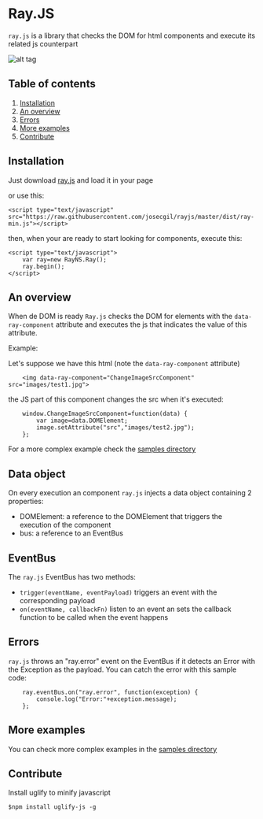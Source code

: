 # Ray.JS

`ray.js` is a library that checks the DOM for html components and execute its related js counterpart

![alt tag](https://raw.githubusercontent.com/josecgil/rayjs/master/logo/rayjs.jpg)

## Table of contents

1. [Installation](#installation)
2. [An overview](#an-overview)
3. [Errors](#errors)
4. [More examples](#more-examples)
5. [Contribute](#Contribute)

## Installation

Just download [ray.js](https://raw.githubusercontent.com/josecgil/rayjs/master/dist/ray.js) and load it in your page

or use this:

```<script type="text/javascript" src="https://raw.githubusercontent.com/josecgil/rayjs/master/dist/ray-min.js"></script>```

then, when your are ready to start looking for components, execute this:

```
<script type="text/javascript">
    var ray=new RayNS.Ray();
    ray.begin();
</script>
```

## An overview

When de DOM is ready `Ray.js` checks the DOM for elements with the `data-ray-component` attribute and executes the js that indicates the value of this attribute.

Example:

Let's suppose we have this html (note the `data-ray-component` attribute)

```
    <img data-ray-component="ChangeImageSrcComponent" src="images/test1.jpg">
```

the JS part of this component changes the src when it's executed:

```
    window.ChangeImageSrcComponent=function(data) {
        var image=data.DOMElement;
        image.setAttribute("src","images/test2.jpg");
    };
```
For a more complex example check the [samples directory](https://github.com/josecgil/rayjs/tree/master/Samples)

## Data object

On every execution an component ```ray.js``` injects a data object containing 2 properties:

* DOMElement: a reference to the DOMElement that triggers the execution of the component
* bus: a reference to an EventBus

## EventBus

The ```ray.js``` EventBus has two methods:

* ```trigger(eventName, eventPayload)``` triggers an event with the corresponding payload
* ```on(eventName, callbackFn)``` listen to an event an sets the callback function to be called when the event happens

## Errors

```ray.js``` throws an "ray.error" event on the EventBus if it detects an Error with the Exception as the payload. You can catch the error with this sample code:
```
    ray.eventBus.on("ray.error", function(exception) {
        console.log("Error:"+exception.message);
    };
```

## More examples

You can check more complex examples in the [samples directory](https://github.com/josecgil/rayjs/tree/master/Samples)

## Contribute

Install uglify to minify javascript

```$npm install uglify-js -g```

